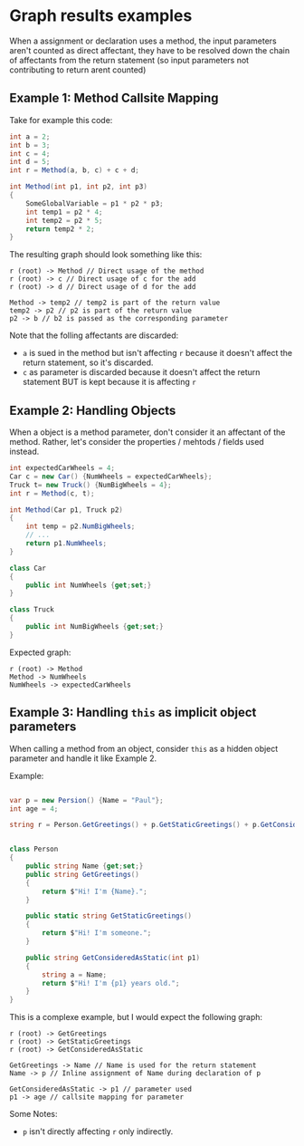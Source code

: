 # Graph results examples

When a assignment or declaration uses a method, the input parameters aren't counted as direct affectant, they have to be resolved down the chain of affectants from the return statement (so input parameters not contributing to return arent counted)

## Example 1: Method Callsite Mapping

Take for example this code:
```cs
int a = 2;
int b = 3;
int c = 4;
int d = 5;
int r = Method(a, b, c) + c + d;

int Method(int p1, int p2, int p3)
{
    SomeGlobalVariable = p1 * p2 * p3;
    int temp1 = p2 * 4;
    int temp2 = p2 * 5;
    return temp2 * 2;
}
```

The resulting graph should look something like this:
```
r (root) -> Method // Direct usage of the method
r (root) -> c // Direct usage of c for the add
r (root) -> d // Direct usage of d for the add

Method -> temp2 // temp2 is part of the return value
temp2 -> p2 // p2 is part of the return value
p2 -> b // b2 is passed as the corresponding parameter 
```

Note that the folling affectants are discarded:
- `a` is sued in the method but isn't affecting `r` because it doesn't affect the return statement, so it's discarded.
- `c` as parameter is discarded because it doesn't affect the return statement BUT is kept because it is affecting `r`

## Example 2: Handling Objects

When a object is a method parameter, don't consider it an affectant of the method. Rather, let's consider the properties / mehtods / fields used instead.

```cs
int expectedCarWheels = 4;
Car c = new Car() {NumWheels = expectedCarWheels};
Truck t= new Truck() {NumBigWheels = 4};
int r = Method(c, t);

int Method(Car p1, Truck p2)
{
    int temp = p2.NumBigWheels;
    // ...
    return p1.NumWheels;
}

class Car
{
    public int NumWheels {get;set;}
}

class Truck
{
    public int NumBigWheels {get;set;}
}

```

Expected graph:
```
r (root) -> Method
Method -> NumWheels
NumWheels -> expectedCarWheels
```


## Example 3: Handling  `this` as implicit object parameters

When calling a method from an object, consider `this` as a hidden object parameter and handle it like Example 2.

Example:

```cs

var p = new Persion() {Name = "Paul"};
int age = 4;

string r = Person.GetGreetings() + p.GetStaticGreetings() + p.GetConsideredAsStatic(age);


class Person
{
    public string Name {get;set;}
    public string GetGreetings()
    {
        return $"Hi! I'm {Name}.";
    }

    public static string GetStaticGreetings()
    {
        return $"Hi! I'm someone.";
    }

    public string GetConsideredAsStatic(int p1)
    {
        string a = Name;
        return $"Hi! I'm {p1} years old.";
    }
}
```

This is a complexe example, but I would expect the following graph:
```
r (root) -> GetGreetings
r (root) -> GetStaticGreetings
r (root) -> GetConsideredAsStatic

GetGreetings -> Name // Name is used for the return statement
Name -> p // Inline assignment of Name during declaration of p

GetConsideredAsStatic -> p1 // parameter used
p1 -> age // callsite mapping for parameter
```

Some Notes:
- `p` isn't directly affecting `r` only indirectly.
